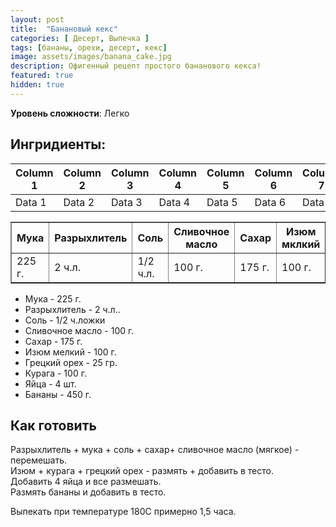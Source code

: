 ```yaml
---
layout: post
title:  "Банановый кекс"
categories: [ Десерт, Выпечка ]
tags: [бананы, орехи, десерт, кекс]
image: assets/images/banana_cake.jpg
description: Офигенный рецепт простого бананового кекса!
featured: true
hidden: true
---
```


**Уровень сложности**: Легко

## Ингридиенты:

<table>
    <thead>
      <tr>
        <th>Column 1</th>
        <th>Column 2</th>
        <th>Column 3</th>
        <th>Column 4</th>
        <th>Column 5</th>
        <th>Column 6</th>
        <th>Column 7</th>
        <th>Column 8</th>
        <th>Column 9</th>
        <th>Column 10</th>
      </tr>
    </thead>
    <tbody>
      <tr>
        <td>Data 1</td>
        <td>Data 2</td>
        <td>Data 3</td>
        <td>Data 4</td>
        <td>Data 5</td>
        <td>Data 6</td>
        <td>Data 7</td>
        <td>Data 8</td>
        <td>Data 9</td>
        <td>Data 10</td>
      </tr>
    </tbody>
</table>

<table border="1">
    <thead>
      <tr>
        <th>Мука</th>
        <th>Разрыхлитель</th>
        <th>Соль</th>
        <th>Сливочное масло</th>
        <th>Сахар</th>
        <th>Изюм мклкий</th>
        <th>Грецкий орех</th>
        <th>Курага</th>
        <th>Яйца</th>
        <th>Бананы</th>
      </tr>
    </thead>
    <tbody>
      <tr>
        <td>225 г.</td>
        <td>2 ч.л.</td>
        <td>1/2 ч.л.</td>
        <td>100 г.</td>
        <td>175 г.</td>
        <td>100 г.</td>
        <td>25 г.</td>
        <td>100 г.</td>
        <td>4 шт.</td>
        <td>450 г.</td>
      </tr>
    </tbody>
  </table>


- Мука - 225 г.
- Разрыхлитель - 2 ч.л..
- Соль - 1/2 ч.ложки
- Сливочное масло - 100 г.
- Сахар - 175 г.
- Изюм мелкий - 100 г.
- Грецкий орех - 25 гр.
- Курага - 100 г.
- Яйца - 4 шт.
- Бананы - 450 г.

## Как готовить

Разрыхлитель + мука + соль + сахар+ сливочное масло (мягкое) - перемешать.  
Изюм + курага + грецкий орех - размять + добавить в тесто.  
Добавить 4 яйца и все размешать.  
Размять бананы и добавить в тесто.  

Выпекать при температуре 180C примерно 1,5 часа.